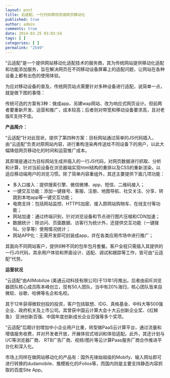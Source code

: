 ```yaml
---
layout: post
title: 云适配，一行代码帮你完成网页移动化
published: true
author: admin
comments: true
date: 2014-03-25 03:03:54
tags: [ ]
categories: [ ]
permalink: "2549"
---
```

“云适配”是一个提供网站移动化适配技术的服务商，其为传统网站提供移动化适配和功能添加服务，旨在解决网页在不同移动设备屏幕上的适配问题，让网站在各种设备上都有出色的使用体验。

为应对移动设备的普及，传统网页站点需要针对多种设备进行适配，说简单一点，就是做下图的事情：



传统可选的方案有3种：做成app、另建wap网站、改为响应式网页设计。但前两者要重新开发、运营和推广，成本较高；后者则对带宽和移动设备要求高，且对老版IE支持不佳。

**产品简介：**

“云适配”针对此现状，提供了第四种方案：目标网站通过简单的JS代码插入，由“云适配”负责对原网站内容，进行重构渲染再传送给不同设备下的用户，以此大幅降低网页移动化的时间和运营推广成本。

其原理是通过为目标网站生成并插入的一行JS代码，对网页数据进行抓取、分析和计算，针对当前设备在浏览器端实现html结构的重排以及CSS的重新渲染，以适应移动端用户的浏览习惯。除了简单内容重组外，其还主要提供下面几项功能：

  * 多入口接入：提供搜索引擎、微信微博、app、短信、二维码接入；
  * 一键交互功能：添加一键拨号、客服、注册、地图导航、社交关注、分享、转跳到本地app等一键交互功能；
  * 电商支持：包括网站监控、HTTPS加密、接入原网站购物车、在线支付等功能；
  * 网站加速：通过终端识别，针对浏览设备和节点进行图片压缩和CDN加速；
  * 数据统计：除访问、页面数据、访客行为统计外，还提供交互功能（一键拨叫、分享等）使用情况统计；
  * 网站APP化：无需开发即可封装成app，并在各类应用市场中进行推广；

其面向不同网站客户，提供6种不同的包年包月套餐。客户全程只需插入其提供的一行JS代码，其余用户体验和界面设计、适配、调试和跟踪等工作，皆可由“云适配”代劳。

**运营状况**

“云适配”由AllMobilize (美通云动科技有限公司)于13年1月推出。后者由前IE浏览器团队核心成员陈本峰创立，现有50人团队，当中有20%海归，核心团队皆来自微软、谷歌、哈佛等名企和名校。

其于12年获得微软创投的投资，客户包括联想、IDG、真格基金、中科大等500强企业、政府机关及上市公司。其曾获中国云计算大会十大云创新企业奖、《红鲱鱼》 亚洲创新百强、中国年度创新成长企业百强等多个奖项。

“云适配”后期计划增加中小企业用户比重，转型做PaaS云计算平台，通过流量和增值服务收费，并对开发者开放，开展体验式培训和体验适配。此外，其还计划与UC等浏览器厂商、 RTB广告厂商、视频/图片等云计算Paas服务厂商合作推进平台化和深入化。

市场上同样在做网站移动化的产品有：国外先锋始祖级的Mobify、输入网址即可进行转换的dudamobile、推模板化的iFolios等，而国内则是主要支持静态内容抓取的百度Site App。